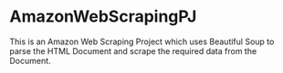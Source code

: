 # AmazonWebScrapingPJ
This is an Amazon Web Scraping Project which uses Beautiful Soup to parse the HTML Document and scrape the required data from the Document.
